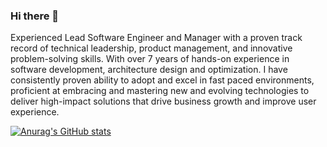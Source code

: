 ### Hi there 👋

Experienced Lead Software Engineer and Manager with a proven track record of technical leadership, product management, and innovative problem-solving skills. With over 7 years of hands-on experience in software development, architecture design and optimization. I have consistently proven ability to adopt and excel in fast paced environments, proficient at embracing and mastering new and evolving technologies to deliver high-impact solutions that drive business growth and improve user experience.

[![Anurag's GitHub stats](https://github-readme-stats.vercel.app/api?username=erickimandu)](https://github.com/anuraghazra/github-readme-stats)

